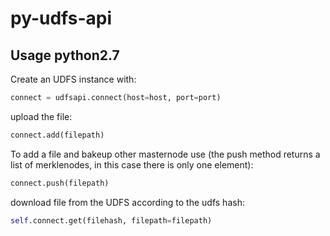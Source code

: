 # py-udfs-api

## Usage python2.7

Create an UDFS instance with:
```python
connect = udfsapi.connect(host=host, port=port)
```

upload the file:
```python
connect.add(filepath)
```

To add a file and bakeup other masternode use (the push method returns a list of merklenodes, in this case there is only one element):
```python
connect.push(filepath)
```

download file from the UDFS according to the udfs hash:
```python
self.connect.get(filehash, filepath=filepath)
```
